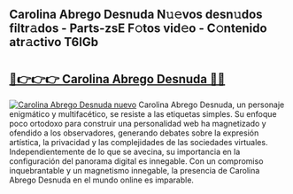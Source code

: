 ## Carolina Abrego Desnuda N𝚞𝚎vos desn𝚞dos filtr𝚊dos - Parts-zsE F𝚘tos vid𝚎o - C𝚘ntenido atr𝚊ctivo T6lGb

# <h2><a href="http://mbaacua.tromn.icu/?c=Carolina+Abrego+Desnuda">🔗👉👉👉 Carolina Abrego Desnuda 🔗🔗</a></h2>

[![Carolina Abrego Desnuda nuevo](https://i.imgur.com/pEAQMta.gif)](http://mbaacua.tromn.icu/?c=Carolina+Abrego+Desnuda)
Carolina Abrego Desnuda, un personaje enigmático y multifacético, se resiste a las etiquetas simples. Su enfoque poco ortodoxo para construir una personalidad web ha magnetizado y ofendido a los observadores, generando debates sobre la expresión artística, la privacidad y las complejidades de las sociedades virtuales. Independientemente de lo que se avecina, su importancia en la configuración del panorama digital es innegable. Con un compromiso inquebrantable y un magnetismo innegable, la presencia de Carolina Abrego Desnuda en el mundo online es imparable.
